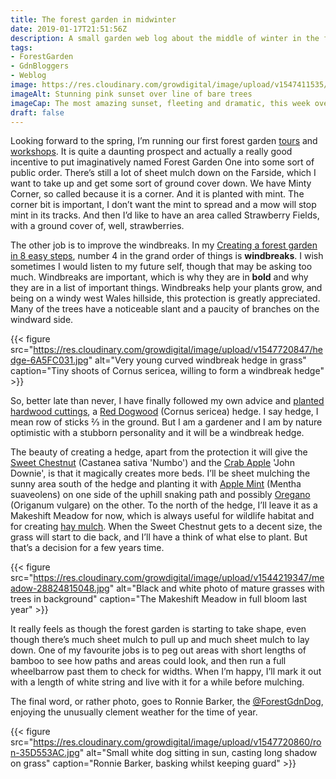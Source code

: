 ```yaml
---
title: The forest garden in midwinter
date: 2019-01-17T21:51:56Z
description: A small garden web log about the middle of winter in the forest garden
tags: 
- ForestGarden
- GdnBloggers
- Weblog
image: https://res.cloudinary.com/growdigital/image/upload/v1547411535/sunset-DF330309.jpg
imageAlt: Stunning pink sunset over line of bare trees
imageCap: The most amazing sunset, fleeting and dramatic, this week over the Ornamental Forest Garden
draft: false
---
```


Looking forward to the spring, I’m running our first forest garden [tours](https://www.airbnb.co.uk/experiences/532342) and [workshops](https://www.airbnb.co.uk/experiences/524767). It is quite a daunting prospect and actually a really good incentive to put imaginatively named Forest Garden One into some sort of public order. There’s still a lot of sheet mulch down on the Farside, which I want to take up and get some sort of ground cover down. We have Minty Corner, so called because it is a corner. And it is planted with mint. The corner bit is important, I don’t want the mint to spread and a mow will stop mint in its tracks. And then I’d like to have an area called Strawberry Fields, with a ground cover of, well, strawberries. 

The other job is to improve the windbreaks. In my [Creating a forest garden in 8 easy steps](https://www.forestgarden.wales/blog/creating-forest-garden-8-steps/), number 4 in the grand order of things is **windbreaks**. I wish sometimes I would listen to my future self, though that may be asking too much. Windbreaks are important, which is why they are in **bold** and why they are in a list of important things. Windbreaks help your plants grow, and being on a windy west Wales hillside, this protection is greatly appreciated. Many of the trees have a noticeable slant and a paucity of branches on the windward side.

{{< figure src="https://res.cloudinary.com/growdigital/image/upload/v1547720847/hedge-6A5FC031.jpg" alt="Very young curved windbreak hedge in grass" caption="Tiny shoots of Cornus sericea, willing to form a windbreak hedge" >}}

So, better late than never, I have finally followed my own advice and [planted hardwood cuttings](https://www.forestgarden.wales/blog/when-is-the-best-time-for-hardwood-cuttings/), a [Red Dogwood](http://temperate.theferns.info/viewtropical.php?id=Cornus+sericea) (Cornus sericea) hedge. I say hedge, I mean row of sticks ⅔ in the ground. But I am a gardener and I am by nature optimistic with a stubborn personality and it will be a windbreak hedge.

The beauty of creating a hedge, apart from the protection it will give the [Sweet Chestnut](http://temperate.theferns.info/viewtropical.php?id=Castanea+sativa) (Castanea sativa 'Numbo') and the [Crab Apple](http://temperate.theferns.info/viewtropical.php?id=Malus+sylvestris) 'John Downie', is that it magically creates more beds. I’ll be sheet mulching the sunny area south of the hedge and planting it with [Apple Mint](http://temperate.theferns.info/viewtropical.php?id=Mentha+suaveolens) (Mentha suaveolens) on one side of the uphill snaking path and possibly [Oregano](http://temperate.theferns.info/viewtropical.php?id=Origanum+vulgare) (Origanum vulgare) on the other. To the north of the hedge, I’ll leave it as a Makeshift Meadow for now, which is always useful for wildlife habitat and for creating [hay mulch](http://temperate.theferns.info/viewtropical.php?id=Origanum+vulgare). When the Sweet Chestnut gets to a decent size, the grass will start to die back, and I’ll have a think of what else to plant. But that’s a decision for a few years time.

{{< figure src="https://res.cloudinary.com/growdigital/image/upload/v1544219347/meadow-28824815048.jpg" alt="Black and white photo of mature grasses with trees in background" caption="The Makeshift Meadow in full bloom last year" >}}

It really feels as though the forest garden is starting to take shape, even though there’s much sheet mulch to pull up and much sheet mulch to lay down. One of my favourite jobs is to peg out areas with short lengths of bamboo to see how paths and areas could look, and then run a full wheelbarrow past them to check for widths. When I’m happy, I’ll mark it out with a length of white string and live with it for a while before mulching.

The final word, or rather photo, goes to Ronnie Barker, the [@ForestGdnDog](https://mobile.twitter.com/ForestGdnDog), enjoying the unusually clement weather for the time of year.

{{< figure src="https://res.cloudinary.com/growdigital/image/upload/v1547720860/ron-35D553AC.jpg" alt="Small white dog sitting in sun, casting long shadow on grass" caption="Ronnie Barker, basking whilst keeping guard" >}}

